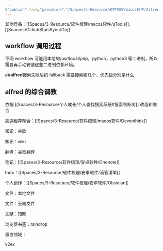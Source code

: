 ```yaml
---
{"publish":true,"permalink":"/Spaces/3-Resource/软件梳理/macos软件/Alfred.md","title":"Alfred","created":"2022-06-09","modified":"2023-03-14","cssclasses":""}
---
```



其他竞品：[[Spaces/3-Resource/软件梳理/macos软件/uTools]]，[[Sources/GithubStarsSync/Go]]

## workflow 调用过程

不同 workflow 可能用本地的/usr/local/php，python，python3 等二进制，所以需要再手动安装这些二进制依赖环境。

##**alfred**搜索失败后的 fallback 需要搜索哪几个，优先级分别是什么

## alfred 的综合调教

依据 [[Spaces/3-Resource/个人成长/个人查找搜索系统#搜索判断树]] 改造和聚合

高速缓存聚合：[[Spaces/3-Resource/软件梳理/macos软件/Devonthink]]

知识：谷歌

知识：wiki

翻译：谷歌翻译

笔记：[[Spaces/3-Resource/软件梳理/安卓软件/Onenote]]

todo：[[Spaces/3-Resource/软件梳理/安卓软件/滴答清单]]

个人创作：[[Spaces/3-Resource/软件梳理/安卓软件/Obsidian]]

文件：本地文件

文件：云端文件

文献：知网

浏览器书签：raindrop

垂直领域：

v2ex